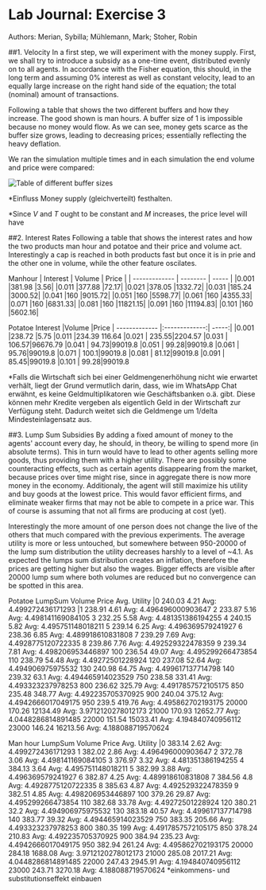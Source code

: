 # Lab Journal: Exercise 3
Authors: Merian, Sybilla; Mühlemann, Mark; Stoher, Robin

##1. Velocity
In a first step, we will experiment with the money supply. First, we shall try to introduce a subsidy as a one-time event, distributed evenly on to all agents. In accordance with the Fisher equation, this should, in the long term and assuming 0% interest as well as constant velocity, lead to an equally large increase on the right hand side of the equation; the total (nominal) amount of transactions.

Following a table that shows the two different buffers and how they increase. The good shown is man hours. A buffer size of 1 is impossible because no money would flow. As we can see, money gets scarce as the buffer size grows, leading to decreasing prices; essentially reflecting the heavy deflation.

We ran the simulation multiple times and in each simulation the end volume and price were compared:

![Table of different buffer sizes](/images/Screenshot_2017-10-12_17.57.15.png "Table of different buffer sizes")


*Einfluss Money supply (gleichverteilt) festhalten. 

*Since $V$ and $T$ ought to be constant and $M$ increases, the price level will have 

##2. Interest Rates
Following a table that shows the interest rates and how the two products man hour and potatoe and their price and volume act.
Interestingly a cap is reached in both products fast but once it is in prie and the other one in volume, while the other feature oscilates.

Manhour
| Interest	 | Volume | Price |
| ------------- | -------- | ----- |
|0.001		|381.98	|3.56|
|0.011		|377.88	|72.17|
|0.021		|378.05	|1332.72|
|0.031		|185.24	|3000.52|
|0.041		|160		|9015.72|
|0.051		|160		|5598.77|
|0.061		|160		|4355.33|
|0.071		|160		|6831.33|
|0.081		|160		|11821.15|
|0.091		|160		|11194.83|
|0.101		|160		|5602.16|

Potatoe
Interest	|Volume	|Price
| ------------- |:-------------:| -----:|
|0.001	|238.72	|5.75
|0.011	|234.39	116.64
|0.021	|	235.55|2204.57
|0.031	|	106.57|96676.79
|0.041	|	94.73|99019.8
|0.051	|	99.28|99019.8
|0.061	|	95.76|99019.8
|0.071	|	100.1|99019.8
|0.081	|	81.12|99019.8
|0.091	|	85.45|99019.8
|0.101	|	99.28|99019.8

*Falls die Wirtschaft sich bei einer Geldmengenerhöhung nicht wie erwartet verhält, liegt der Grund vermutlich darin, dass, wie im WhatsApp Chat erwähnt, es keine Geldmultiplikatoren wie Geschäftsbanken o.ä. gibt. Diese können mehr Kredite vergeben als eigentlich Geld in der Wirtschaft zur Verfügung steht. Dadurch weitet sich die Geldmenge um 1/delta Mindesteinlagensatz aus.

##3. Lump Sum Subsidies
By adding a fixed amount of money to the agents' account every day, he should, in theory, be willing to spend more (in absolute terms). This in turn would have to lead to other agents selling more goods, thus providing them with a higher utility. There are possibly some counteracting effects, such as certain agents disappearing from the market, because prices over time might rise, since in aggregate there is now more money in the economy. Additionaly, the agent will still maximize his utility and buy goods at the lowest price. This would favor efficient firms, and eliminate weaker firms that may not be able to compete in a price war. This of course is assuming that not all firms are producing at cost (yet).

Interestingly the more amount of one person does not change the live of the others that much compared with the previous experiments.
The average utility is more or less untouched, but somewhere between 950-20000 of the lump sum distribution the utility decreases harshly to a level of ~4.1.
As expected the lumps sum distribution creates an inflation, therefore the prices are getting higher but also the wages. Bigger effects are visible after 20000 lump sum where both volumes are reduced but no convergence can be spotted in this area.

Potatoe
LumpSum 	Volume	Price	Avg. Utility
|0		240.03	4.21		Avg: 4.499272436171293
|1		238.91	4.61		Avg: 4.496496000903647
2		233.87	5.16		Avg: 4.498141169084105
3		232.25	5.58		Avg: 4.481351386194255
4		240.15	5.82		Avg: 4.495751148018211
5		239.14	6.25		Avg: 4.496369579241927
6		238.36	6.85		Avg: 4.489918610831808
7		239.29	7.69		Avg: 4.4928775120722335
8		239.86	7.76		Avg: 4.492529322478359
9		239.34	7.81		Avg: 4.498206953446897
100		236.54	49.07	Avg: 4.495299266473854
110		238.79	54.48	Avg: 4.49272501228924
120		237.08	52.64	Avg: 4.494906975975532
130		240.98	64.75	Avg: 4.499617137714798
140		239.32	63.1		Avg: 4.494465914023529
750		238.58	331.41	Avg: 4.493323237978253
800		236.62	325.79	Avg: 4.4917857572105175
850		235.48	348.77	Avg: 4.492235705370925
900		240.04	375.12	Avg: 4.4942666017049175
950		239.5	419.76	Avg: 4.495862702193175
20000	170.26	12134.49	Avg: 3.9712120278012173
21000	170.93	12652.77	Avg: 4.0448286814891485
22000	151.54	15033.41	Avg: 4.194840740956112
23000	146.24	16213.56	Avg: 4.188088719570624

Man hour
LumpSum 	Volume	Price	Avg. Utility
|0		383.14	2.62		Avg: 4.499272436171293
1		382.02	2.86		Avg: 4.496496000903647
2		372.78	3.06		Avg: 4.498141169084105
3		376.97	3.32		Avg: 4.481351386194255
4		384.13	3.64		Avg: 4.495751148018211
5		382.99	3.88		Avg: 4.496369579241927
6		382.87	4.25		Avg: 4.489918610831808
7		384.56	4.8		Avg: 4.4928775120722335
8		385.63	4.87		Avg: 4.492529322478359
9		382.51	4.85		Avg: 4.498206953446897
100		379.26	29.87	Avg: 4.495299266473854
110		382.68	33.78	Avg: 4.49272501228924
120		380.21	32.2		Avg: 4.494906975975532
130		383.18	40.57	Avg: 4.499617137714798
140		383.77	39.32	Avg: 4.494465914023529
750		383.35	205.66	Avg: 4.493323237978253
800		380.35	199		Avg: 4.4917857572105175
850		378.24	210.83	Avg: 4.492235705370925
900		384.94	235.23	Avg: 4.4942666017049175
950		382.94	261.24	Avg: 4.495862702193175
20000	284.18	1688.08	Avg: 3.9712120278012173
21000	285.08	2017.21	Avg: 4.0448286814891485
22000	247.43	2945.91	Avg: 4.194840740956112
23000	243.71	3270.18	Avg: 4.188088719570624
*einkommens- und substitutionseffekt einbauen
